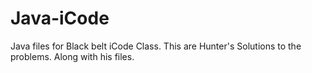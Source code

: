 # Java-iCode
Java files for Black belt iCode Class.
This are Hunter's Solutions to the problems.
Along with his files.